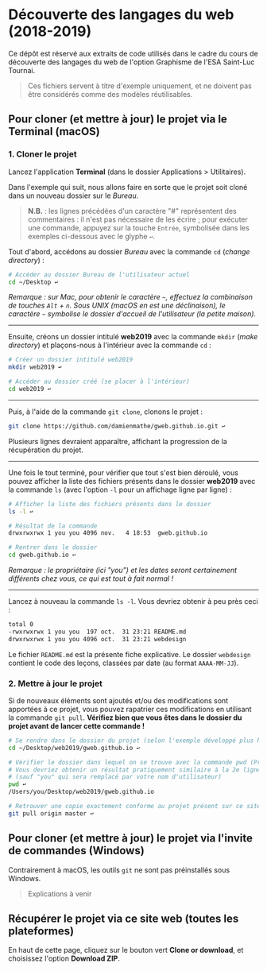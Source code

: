# Découverte des langages du web (2018-2019)

Ce dépôt est réservé aux extraits de code utilisés dans le cadre du cours de découverte des langages du web de l'option Graphisme de l'ESA Saint-Luc Tournai.

> Ces fichiers servent à titre d'exemple uniquement, et ne doivent pas être considérés comme des modèles réutilisables.

## Pour cloner (et mettre à jour) le projet via le Terminal (macOS)

### 1. Cloner le projet

Lancez l'application **Terminal** (dans le dossier Applications > Utilitaires).

Dans l'exemple qui suit, nous allons faire en sorte que le projet soit cloné dans un nouveau dossier sur le *Bureau*.

> **N.B.** : les lignes précédées d'un caractère "#" représentent des commentaires : il n'est pas nécessaire de les écrire ; pour exécuter une commande, appuyez sur la touche `Entrée`, symbolisée dans les exemples ci-dessous avec le glyphe `↩`.

Tout d'abord, accédons au dossier *Bureau* avec la commande `cd` (*change directory*) :

```bash
# Accéder au dossier Bureau de l'utilisateur actuel
cd ~/Desktop ↩
```

*Remarque : sur Mac, pour obtenir le caractère `~`, effectuez la combinaison de touches `Alt` + `n`. Sous UNIX (macOS en est une déclinaison), le caractère `~` symbolise le dossier d'accueil de l'utilisateur (la petite maison).*

---

Ensuite, créons un dossier intitulé **web2019** avec la commande `mkdir` (*make directory*) et plaçons-nous à l'intérieur avec la commande `cd` :

```bash
# Créer un dossier intitulé web2019
mkdir web2019 ↩

# Accéder au dossier créé (se placer à l'intérieur)
cd web2019 ↩
```

---

Puis, à l'aide de la commande `git clone`, clonons le projet :

```bash
git clone https://github.com/damienmathe/gweb.github.io.git ↩
```

Plusieurs lignes devraient apparaître, affichant la progression de la récupération du projet.

---

Une fois le tout terminé, pour vérifier que tout s'est bien déroulé, vous pouvez afficher la liste des fichiers présents dans le dossier **web2019** avec la commande `ls` (avec l'option `-l` pour un affichage ligne par ligne) :

```bash
# Afficher la liste des fichiers présents dans le dossier
ls -l ↩

# Résultat de la commande
drwxrwxrwx 1 you you 4096 nov.   4 18:53  gweb.github.io

# Rentrer dans le dossier
cd gweb.github.io ↩
```

*Remarque : le propriétaire (ici "you") et les dates seront certainement différents chez vous, ce qui est tout à fait normal !*

---

Lancez à nouveau la commande `ls -l`. Vous devriez obtenir à peu près ceci :

```bash
total 0
-rwxrwxrwx 1 you you  197 oct.  31 23:21 README.md
drwxrwxrwx 1 you you 4096 oct.  31 23:21 webdesign
```

Le fichier `README.md` est la présente fiche explicative. Le dossier `webdesign` contient le code des leçons, classées par date (au format `AAAA-MM-JJ`).

### 2. Mettre à jour le projet

Si de nouveaux éléments sont ajoutés et/ou des modifications sont apportées à ce projet, vous pouvez rapatrier ces modifications en utilisant la commande `git pull`. **Vérifiez bien que vous êtes dans le dossier du projet avant de lancer cette commande !**

```bash
# Se rendre dans le dossier du projet (selon l'exemple développé plus haut)
cd ~/Desktop/web2019/gweb.github.io ↩

# Vérifier le dossier dans lequel on se trouve avec la commande pwd (Present Working Directory)
# Vous devriez obtenir un résultat pratiquement similaire à la 2e ligne
# (sauf "you" qui sera remplacé par votre nom d'utilisateur)
pwd ↩
/Users/you/Desktop/web2019/gweb.github.io

# Retrouver une copie exactement conforme au projet présent sur ce site
git pull origin master ↩
```

## Pour cloner (et mettre à jour) le projet via l'invite de commandes (Windows)

Contrairement à macOS, les outils `git` ne sont pas préinstallés sous Windows.

> Explications à venir

## Récupérer le projet via ce site web (toutes les plateformes)

En haut de cette page, cliquez sur le bouton vert **Clone or download**, et choisissez l'option **Download ZIP**.

